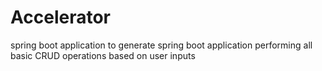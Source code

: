 # Accelerator
spring boot application to generate spring boot application performing all basic CRUD operations based on user inputs
